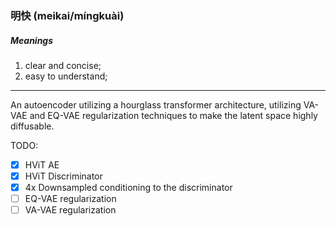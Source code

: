 ### 明快 (meikai/míngkuài)
##### Meanings
1. clear and concise;
2. easy to understand;
---

An autoencoder utilizing a hourglass transformer architecture, utilizing VA-VAE and EQ-VAE regularization techniques to make the latent space highly diffusable.

TODO:
- [x] HViT AE
- [x] HViT Discriminator
- [x] 4x Downsampled conditioning to the discriminator
- [ ] EQ-VAE regularization
- [ ] VA-VAE regularization
